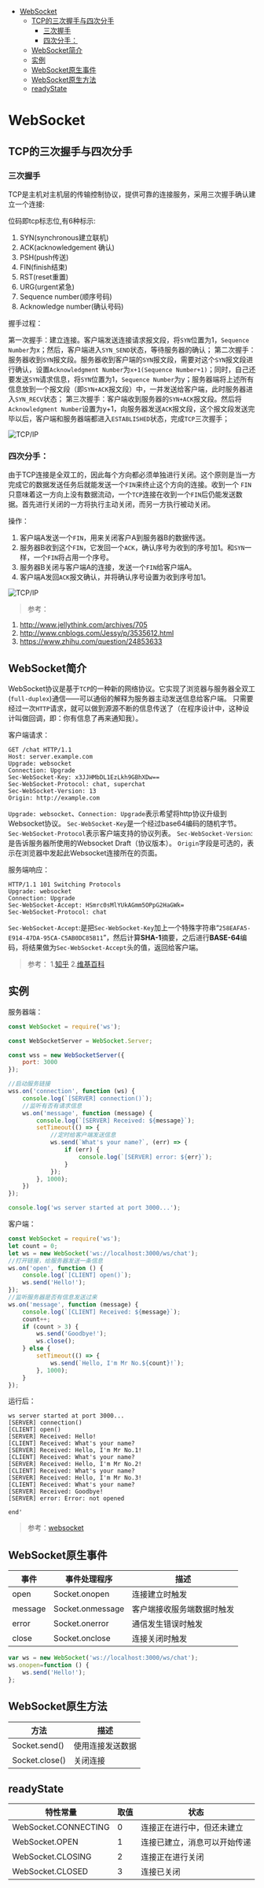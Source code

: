 
<!-- toc orderedList:0 depthFrom:1 depthTo:6 -->

* [WebSocket](#websocket)
    * [TCP的三次握手与四次分手](#tcp的三次握手与四次分手)
        * [三次握手](#三次握手)
        * [四次分手：](#四次分手)
    * [WebSocket简介](#websocket简介)
    * [实例](#实例)
    * [WebSocket原生事件](#websocket原生事件)
    * [WebSocket原生方法](#websocket原生方法)
    * [readyState](#readystate)

<!-- tocstop -->

# WebSocket

## TCP的三次握手与四次分手
### 三次握手
TCP是主机对主机层的传输控制协议，提供可靠的连接服务，采用三次握手确认建立一个连接:

位码即tcp标志位,有6种标示:

1. SYN(synchronous建立联机)
2. ACK(acknowledgement 确认)
3. PSH(push传送)
4. FIN(finish结束)
5. RST(reset重置)
6. URG(urgent紧急)
7. Sequence number(顺序号码)
8. Acknowledge number(确认号码)

握手过程：

第一次握手：建立连接。客户端发送连接请求报文段，将`SYN`位置为1，`Sequence Number`为x；然后，客户端进入`SYN_SEND`状态，等待服务器的确认；
第二次握手：服务器收到`SYN`报文段。服务器收到客户端的`SYN`报文段，需要对这个`SYN`报文段进行确认，设置`Acknowledgment Number`为`x+1(Sequence Number+1)`；同时，自己还要发送`SYN`请求信息，将`SYN`位置为1，`Sequence Number`为y；服务器端将上述所有信息放到一个报文段（即`SYN+ACK`报文段）中，一并发送给客户端，此时服务器进入`SYN_RECV`状态；
第三次握手：客户端收到服务器的`SYN+ACK`报文段。然后将`Acknowledgment Number`设置为y+1，向服务器发送`ACK`报文段，这个报文段发送完毕以后，客户端和服务器端都进入`ESTABLISHED`状态，完成`TCP`三次握手；

![TCP/IP](img/TCP4.jpg)

### 四次分手：

由于TCP连接是全双工的，因此每个方向都必须单独进行关闭。这个原则是当一方完成它的数据发送任务后就能发送一个`FIN`来终止这个方向的连接。收到一个 `FIN`只意味着这一方向上没有数据流动，一个`TCP`连接在收到一个`FIN`后仍能发送数据。首先进行关闭的一方将执行主动关闭，而另一方执行被动关闭。

操作：

1. 客户端A发送一个`FIN`，用来关闭客户A到服务器B的数据传送。
2. 服务器B收到这个`FIN`，它发回一个`ACK`，确认序号为收到的序号加1。和`SYN`一样，一个`FIN`将占用一个序号。
3. 服务器B关闭与客户端A的连接，发送一个`FIN`给客户端A。
4. 客户端A发回`ACK`报文确认，并将确认序号设置为收到序号加1。

![TCP/IP](img/TCP5.png)

>参考：
1. http://www.jellythink.com/archives/705
2. http://www.cnblogs.com/Jessy/p/3535612.html
3. https://www.zhihu.com/question/24853633

## WebSocket简介

WebSocket协议是基于`TCP`的一种新的网络协议。它实现了浏览器与服务器全双工(`full-duplex`)通信——可以通俗的解释为服务器主动发送信息给客户端。
只需要经过一次`HTTP`请求，就可以做到源源不断的信息传送了（在程序设计中，这种设计叫做回调，即：你有信息了再来通知我）。

客户端请求：
```
GET /chat HTTP/1.1
Host: server.example.com
Upgrade: websocket
Connection: Upgrade
Sec-WebSocket-Key: x3JJHMbDL1EzLkh9GBhXDw==
Sec-WebSocket-Protocol: chat, superchat
Sec-WebSocket-Version: 13
Origin: http://example.com
```
`Upgrade: websocket`、`Connection: Upgrade`表示希望将http协议升级到Websocket协议。
`Sec-WebSocket-Key`是一个经过base64编码的随机字节。
`Sec-WebSocket-Protocol`表示客户端支持的协议列表。
`Sec-WebSocket-Version`:是告诉服务器所使用的Websocket Draft（协议版本）。
`Origin`字段是可选的，表示在浏览器中发起此Websocket连接所在的页面。


服务端响应：

```
HTTP/1.1 101 Switching Protocols
Upgrade: websocket
Connection: Upgrade
Sec-WebSocket-Accept: HSmrc0sMlYUkAGmm5OPpG2HaGWk=
Sec-WebSocket-Protocol: chat
```
`Sec-WebSocket-Accept`:是把`Sec-WebSocket-Key`加上一个特殊字符串“`258EAFA5-E914-47DA-95CA-C5AB0DC85B11`”，然后计算**SHA-1**摘要，之后进行**BASE-64**编码，将结果做为`Sec-WebSocket-Accept`头的值，返回给客户端。


>参考：
>1.[知乎](https://www.zhihu.com/question/20215561 'zhihu')
>2.[维基百科](https://zh.wikipedia.org/wiki/WebSocket '中文')

## 实例

服务器端：

```js
const WebSocket = require('ws');

const WebSocketServer = WebSocket.Server;

const wss = new WebSocketServer({
    port: 3000
});

//启动服务链接
wss.on('connection', function (ws) {
    console.log(`[SERVER] connection()`);
    //监听有否有请求信息
    ws.on('message', function (message) {
        console.log(`[SERVER] Received: ${message}`);
        setTimeout(() => {
            //定时给客户端发送信息
            ws.send(`What's your name?`, (err) => {
                if (err) {
                    console.log(`[SERVER] error: ${err}`);
                }
            });
        }, 1000);
    })
});

console.log('ws server started at port 3000...');
```

客户端：

```js
const WebSocket = require('ws');
let count = 0;
let ws = new WebSocket('ws://localhost:3000/ws/chat');
//打开链接，给服务器发送一条信息
ws.on('open', function () {
    console.log(`[CLIENT] open()`);
    ws.send('Hello!');
});
//监听服务器是否有信息发送过来
ws.on('message', function (message) {
    console.log(`[CLIENT] Received: ${message}`);
    count++;
    if (count > 3) {
        ws.send('Goodbye!');
        ws.close();
    } else {
        setTimeout(() => {
            ws.send(`Hello, I'm Mr No.${count}!`);
        }, 1000);
    }
});
```

运行后：

```shell
ws server started at port 3000...
[SERVER] connection()
[CLIENT] open()
[SERVER] Received: Hello!
[CLIENT] Received: What's your name?
[SERVER] Received: Hello, I'm Mr No.1!
[CLIENT] Received: What's your name?
[SERVER] Received: Hello, I'm Mr No.2!
[CLIENT] Received: What's your name?
[SERVER] Received: Hello, I'm Mr No.3!
[CLIENT] Received: What's your name?
[SERVER] Received: Goodbye!
[SERVER] error: Error: not opened

end'
```
>参考：[websocket](http://www.liaoxuefeng.com/wiki/001434446689867b27157e896e74d51a89c25cc8b43bdb3000/0014727922914053479c966220f47da91991fa9c27ac3ea000 '廖雪峰JavaScript教程')

## WebSocket原生事件

事件|	事件处理程序|	描述
----|-----|-----
open	|Socket.onopen	|连接建立时触发
message	|Socket.onmessage|	客户端接收服务端数据时触发
error	|Socket.onerror	|通信发生错误时触发
close	|Socket.onclose	|连接关闭时触发

```js
var ws = new WebSocket('ws://localhost:3000/ws/chat');
ws.onopen=function () {
    ws.send('Hello!');
};
```
## WebSocket原生方法

方法	|描述
----|----
Socket.send()|	使用连接发送数据
Socket.close()|	关闭连接

## readyState


特性常量	|取值|	状态
-----|------|-----
WebSocket.CONNECTING|	0	|连接正在进行中，但还未建立
WebSocket.OPEN	|1|	连接已建立，消息可以开始传递
WebSocket.CLOSING	|2	|连接正在进行关闭
WebSocket.CLOSED|	3	|连接已关闭
